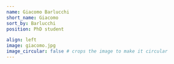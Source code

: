 ```yaml
---
name: Giacomo Barlucchi 
short_name: Giacomo
sort_by: Barlucchi 
position: PhD student

align: left
image: giacomo.jpg
image_circular: false # crops the image to make it circular
---
```

